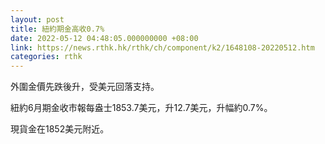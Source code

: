 ```yaml
---
layout: post
title: 紐約期金高收0.7%
date: 2022-05-12 04:48:05.000000000 +08:00
link: https://news.rthk.hk/rthk/ch/component/k2/1648108-20220512.htm
categories: rthk
---
```


外圍金價先跌後升，受美元回落支持。

紐約6月期金收市報每盎士1853.7美元，升12.7美元，升幅約0.7%。

現貨金在1852美元附近。
